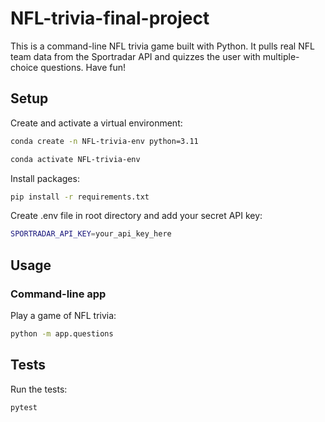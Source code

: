 # NFL-trivia-final-project

This is a command-line NFL trivia game built with Python. It pulls real NFL team data from the Sportradar API and quizzes the user with multiple-choice questions. Have fun!

## Setup

Create and activate a virtual environment:

```sh
conda create -n NFL-trivia-env python=3.11

conda activate NFL-trivia-env
```

Install packages:

```sh
pip install -r requirements.txt
```

Create .env file in root directory and add your secret API key:

```sh
SPORTRADAR_API_KEY=your_api_key_here
```

## Usage

### Command-line app

Play a game of NFL trivia:

```sh
python -m app.questions
```

## Tests

Run the tests:

```sh
pytest
```